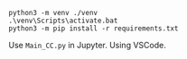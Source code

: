```
python3 -m venv ./venv
.\venv\Scripts\activate.bat
python3 -m pip install -r requirements.txt
```

Use `Main_CC.py` in Jupyter. Using VSCode.